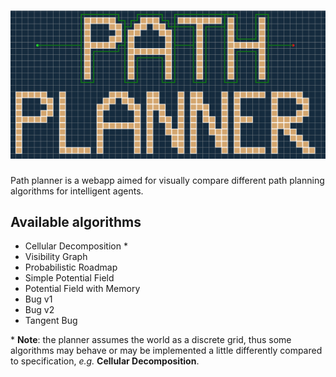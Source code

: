 # ![Path-Planner](resources/path_planner.png?raw=true "Path Planner")

Path planner is a webapp aimed for visually compare different path planning algorithms for intelligent agents.

## Available algorithms

- Cellular Decomposition *
- Visibility Graph
- Probabilistic Roadmap
- Simple Potential Field
- Potential Field with Memory
- Bug v1
- Bug v2
- Tangent Bug

\* **Note**: the planner assumes the world as a discrete grid, thus some algorithms may behave or may be implemented a little differently compared to specification, _e.g._ __Cellular Decomposition__.